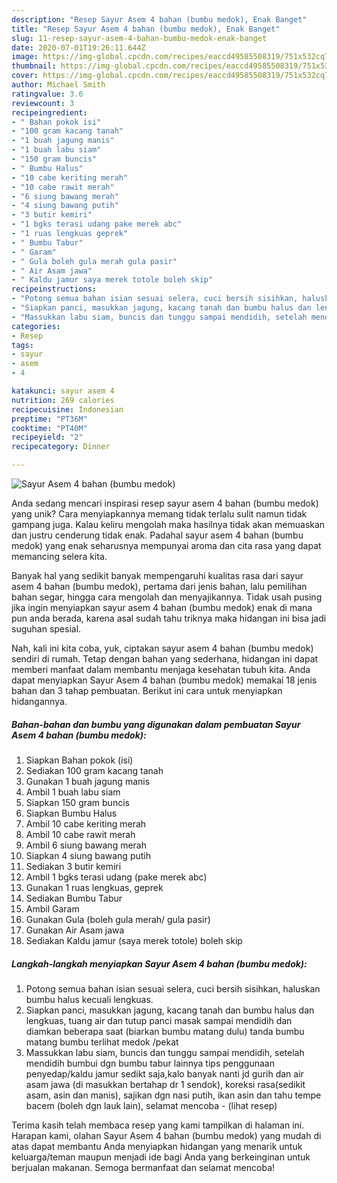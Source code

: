 ```yaml
---
description: "Resep Sayur Asem 4 bahan (bumbu medok), Enak Banget"
title: "Resep Sayur Asem 4 bahan (bumbu medok), Enak Banget"
slug: 11-resep-sayur-asem-4-bahan-bumbu-medok-enak-banget
date: 2020-07-01T19:26:11.644Z
image: https://img-global.cpcdn.com/recipes/eaccd49585508319/751x532cq70/sayur-asem-4-bahan-bumbu-medok-foto-resep-utama.jpg
thumbnail: https://img-global.cpcdn.com/recipes/eaccd49585508319/751x532cq70/sayur-asem-4-bahan-bumbu-medok-foto-resep-utama.jpg
cover: https://img-global.cpcdn.com/recipes/eaccd49585508319/751x532cq70/sayur-asem-4-bahan-bumbu-medok-foto-resep-utama.jpg
author: Michael Smith
ratingvalue: 3.6
reviewcount: 3
recipeingredient:
- " Bahan pokok isi"
- "100 gram kacang tanah"
- "1 buah jagung manis"
- "1 buah labu siam"
- "150 gram buncis"
- " Bumbu Halus"
- "10 cabe keriting merah"
- "10 cabe rawit merah"
- "6 siung bawang merah"
- "4 siung bawang putih"
- "3 butir kemiri"
- "1 bgks terasi udang pake merek abc"
- "1 ruas lengkuas geprek"
- " Bumbu Tabur"
- " Garam"
- " Gula boleh gula merah gula pasir"
- " Air Asam jawa"
- " Kaldu jamur saya merek totole boleh skip"
recipeinstructions:
- "Potong semua bahan isian sesuai selera, cuci bersih sisihkan, haluskan bumbu halus kecuali lengkuas."
- "Siapkan panci, masukkan jagung, kacang tanah dan bumbu halus dan lengkuas, tuang air dan tutup panci masak sampai mendidih dan diamkan beberapa saat (biarkan bumbu matang dulu) tanda bumbu matang bumbu terlihat medok /pekat"
- "Massukkan labu siam, buncis dan tunggu sampai mendidih, setelah mendidih bumbui dgn bumbu tabur lainnya tips penggunaan penyedap/kaldu jamur sedikt saja,kalo banyak nanti jd gurih dan air asam jawa (di masukkan bertahap dr 1 sendok), koreksi rasa(sedikit asam, asin dan manis), sajikan dgn nasi putih, ikan asin dan tahu tempe bacem (boleh dgn lauk lain), selamat mencoba             (lihat resep)"
categories:
- Resep
tags:
- sayur
- asem
- 4

katakunci: sayur asem 4 
nutrition: 269 calories
recipecuisine: Indonesian
preptime: "PT36M"
cooktime: "PT40M"
recipeyield: "2"
recipecategory: Dinner

---
```



![Sayur Asem 4 bahan (bumbu medok)](https://img-global.cpcdn.com/recipes/eaccd49585508319/751x532cq70/sayur-asem-4-bahan-bumbu-medok-foto-resep-utama.jpg)

Anda sedang mencari inspirasi resep sayur asem 4 bahan (bumbu medok) yang unik? Cara menyiapkannya memang tidak terlalu sulit namun tidak gampang juga. Kalau keliru mengolah maka hasilnya tidak akan memuaskan dan justru cenderung tidak enak. Padahal sayur asem 4 bahan (bumbu medok) yang enak seharusnya mempunyai aroma dan cita rasa yang dapat memancing selera kita.

Banyak hal yang sedikit banyak mempengaruhi kualitas rasa dari sayur asem 4 bahan (bumbu medok), pertama dari jenis bahan, lalu pemilihan bahan segar, hingga cara mengolah dan menyajikannya. Tidak usah pusing jika ingin menyiapkan sayur asem 4 bahan (bumbu medok) enak di mana pun anda berada, karena asal sudah tahu triknya maka hidangan ini bisa jadi suguhan spesial.




Nah, kali ini kita coba, yuk, ciptakan sayur asem 4 bahan (bumbu medok) sendiri di rumah. Tetap dengan bahan yang sederhana, hidangan ini dapat memberi manfaat dalam membantu menjaga kesehatan tubuh kita. Anda dapat menyiapkan Sayur Asem 4 bahan (bumbu medok) memakai 18 jenis bahan dan 3 tahap pembuatan. Berikut ini cara untuk menyiapkan hidangannya.

<!--inarticleads1-->

##### Bahan-bahan dan bumbu yang digunakan dalam pembuatan Sayur Asem 4 bahan (bumbu medok):

1. Siapkan  Bahan pokok (isi)
1. Sediakan 100 gram kacang tanah
1. Gunakan 1 buah jagung manis
1. Ambil 1 buah labu siam
1. Siapkan 150 gram buncis
1. Siapkan  Bumbu Halus
1. Ambil 10 cabe keriting merah
1. Ambil 10 cabe rawit merah
1. Ambil 6 siung bawang merah
1. Siapkan 4 siung bawang putih
1. Sediakan 3 butir kemiri
1. Ambil 1 bgks terasi udang (pake merek abc)
1. Gunakan 1 ruas lengkuas, geprek
1. Sediakan  Bumbu Tabur
1. Ambil  Garam
1. Gunakan  Gula (boleh gula merah/ gula pasir)
1. Gunakan  Air Asam jawa
1. Sediakan  Kaldu jamur (saya merek totole) boleh skip




<!--inarticleads2-->

##### Langkah-langkah menyiapkan Sayur Asem 4 bahan (bumbu medok):

1. Potong semua bahan isian sesuai selera, cuci bersih sisihkan, haluskan bumbu halus kecuali lengkuas.
1. Siapkan panci, masukkan jagung, kacang tanah dan bumbu halus dan lengkuas, tuang air dan tutup panci masak sampai mendidih dan diamkan beberapa saat (biarkan bumbu matang dulu) tanda bumbu matang bumbu terlihat medok /pekat
1. Massukkan labu siam, buncis dan tunggu sampai mendidih, setelah mendidih bumbui dgn bumbu tabur lainnya tips penggunaan penyedap/kaldu jamur sedikt saja,kalo banyak nanti jd gurih dan air asam jawa (di masukkan bertahap dr 1 sendok), koreksi rasa(sedikit asam, asin dan manis), sajikan dgn nasi putih, ikan asin dan tahu tempe bacem (boleh dgn lauk lain), selamat mencoba -             (lihat resep)




Terima kasih telah membaca resep yang kami tampilkan di halaman ini. Harapan kami, olahan Sayur Asem 4 bahan (bumbu medok) yang mudah di atas dapat membantu Anda menyiapkan hidangan yang menarik untuk keluarga/teman maupun menjadi ide bagi Anda yang berkeinginan untuk berjualan makanan. Semoga bermanfaat dan selamat mencoba!
